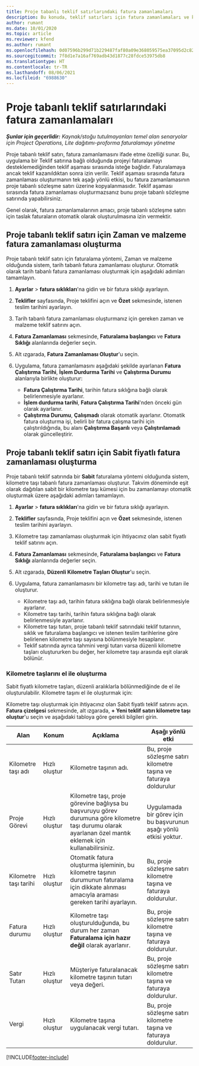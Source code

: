 ```yaml
---
title: Proje tabanlı teklif satırlarındaki fatura zamanlamaları
description: Bu konuda, teklif satırları için fatura zamanlamaları ve kilometre taşları oluşturma hakkında bilgiler sağlanmaktadır.
author: rumant
ms.date: 10/01/2020
ms.topic: article
ms.reviewer: kfend
ms.author: rumant
ms.openlocfilehash: 0d07596b299d71b229487faf80a09e368059575ea37095d2c82d35561d009c96
ms.sourcegitcommit: 7f8d1e7a16af769adb43d1877c28fdce53975db8
ms.translationtype: HT
ms.contentlocale: tr-TR
ms.lasthandoff: 08/06/2021
ms.locfileid: "6988630"
---
```

# <a name="invoice-schedules-on-project-based-quote-lines"></a>Proje tabanlı teklif satırlarındaki fatura zamanlamaları

_**Şunlar için geçerlidir:** Kaynak/stoğu tutulmayanları temel alan senaryolar için Project Operations, Lite dağıtımı-proforma faturalamayı yönetme_

Proje tabanlı teklif satırı, fatura zamanlamasını ifade etme özelliği sunar. Bu, uygulama bir Teklif satırına bağlı olduğunda projeyi faturalamayı desteklemediğinden teklif aşaması sırasında isteğe bağlıdır. Faturalamaya ancak teklif kazanıldıktan sonra izin verilir. Teklif aşaması sırasında fatura zamanlaması oluşturmanın tek aşağı yönlü etkisi, bu fatura zamanlamasının proje tabanlı sözleşme satırı üzerine kopyalanmasıdır. Teklif aşaması sırasında fatura zamanlaması oluşturmazsanız bunu proje tabanlı sözleşme satırında yapabilirsiniz.

Genel olarak, fatura zamanlamalarının amacı, proje tabanlı sözleşme satırı için taslak faturaların otomatik olarak oluşturulmasına izin vermektir. 

## <a name="create-a-time-and-material-invoice-schedule-for-a-project-based-quote-line"></a>Proje tabanlı teklif satırı için Zaman ve malzeme fatura zamanlaması oluşturma

Proje tabanlı teklif satırı için faturalama yöntemi, Zaman ve malzeme olduğunda sistem, tarih tabanlı fatura zamanlaması oluşturur. Otomatik olarak tarih tabanlı fatura zamanlaması oluşturmak için aşağıdaki adımları tamamlayın.

1. **Ayarlar** > **fatura sıklıkları**'na gidin ve bir fatura sıklığı ayarlayın.
2. **Teklifler** sayfasında, Proje teklifini açın ve **Özet** sekmesinde, istenen teslim tarihini ayarlayın.
3. Tarih tabanlı fatura zamanlaması oluşturmanız için gereken zaman ve malzeme teklif satırını açın. 
4. **Fatura Zamanlaması** sekmesinde, **Faturalama başlangıcı** ve **Fatura Sıklığı** alanlarında değerler seçin. 
5. Alt ızgarada, **Fatura Zamanlaması Oluştur**'u seçin.
6. Uygulama, fatura zamanlamasını aşağıdaki şekilde ayarlanan **Fatura Çalıştırma Tarihi**, **İşlem Durdurma Tarihi** ve **Çalıştırma Durumu** alanlarıyla birlikte oluşturur:

    - **Fatura Çalıştırma Tarihi**, tarihin fatura sıklığına bağlı olarak belirlenmesiyle ayarlanır.
    - **İşlem durdurma tarihi**, **Fatura Çalıştırma Tarihi**'nden önceki gün olarak ayarlanır.
    - **Çalıştırma Durumu**, **Çalışmadı** olarak otomatik ayarlanır. Otomatik fatura oluşturma işi, belirli bir fatura çalışma tarihi için çalıştırıldığında, bu alanı **Çalıştırma Başarılı** veya **Çalıştırılamadı** olarak güncelleştirir.

## <a name="create-a-fixed-price-invoice-schedule-for-a-project-based-quote-line"></a>Proje tabanlı teklif satırı için Sabit fiyatlı fatura zamanlaması oluşturma

Proje tabanlı teklif satırında bir **Sabit** faturalama yöntemi olduğunda sistem, kilometre taşı tabanlı fatura zamanlaması oluşturur. Takvim döneminde eşit olarak dağıtılan sabit bir kilometre taşı kümesi için bu zamanlamayı otomatik oluşturmak üzere aşağıdaki adımları tamamlayın.

1. **Ayarlar** > **fatura sıklıkları**'na gidin ve bir fatura sıklığı ayarlayın.
2. **Teklifler** sayfasında, Proje teklifini açın ve **Özet** sekmesinde, istenen teslim tarihini ayarlayın.
3. Kilometre taşı zamanlaması oluşturmak için ihtiyacınız olan sabit fiyatlı teklif satırını açın. 
4. **Fatura Zamanlaması** sekmesinde, **Faturalama başlangıcı** ve **Fatura Sıklığı** alanlarında değerler seçin. 
5. Alt ızgarada, **Düzenli Kilometre Taşları Oluştur**'u seçin.
6. Uygulama, fatura zamanlamasını bir kilometre taşı adı, tarihi ve tutarı ile oluşturur.

    - Kilometre taşı adı, tarihin fatura sıklığına bağlı olarak belirlenmesiyle ayarlanır.
    - Kilometre taşı tarihi, tarihin fatura sıklığına bağlı olarak belirlenmesiyle ayarlanır.
    - Kilometre taşı tutarı, proje tabanlı teklif satırındaki teklif tutarının, sıklık ve faturalama başlangıcı ve istenen teslim tarihlerine göre belirlenen kilometre taşı sayısına bölünmesiyle hesaplanır.
    - Teklif satırında ayrıca tahmini vergi tutarı varsa düzenli kilometre taşları oluştururken bu değer, her kilometre taşı arasında eşit olarak bölünür.

### <a name="manually-create-milestones"></a>Kilometre taşlarını el ile oluşturma

Sabit fiyatlı kilometre taşları, düzenli aralıklarla bölünmediğinde de el ile oluşturulabilir. Kilometre taşını el ile oluşturmak için:

Kilometre taşı oluşturmak için ihtiyacınız olan Sabit fiyatlı teklif satırını açın. **Fatura çizelgesi** sekmesinde, alt ızgarada, **+ Yeni teklif satırı kilometre taşı oluştur**'u seçin ve aşağıdaki tabloya göre gerekli bilgileri girin.

| **Alan** | **Konum** | **Açıklama** | **Aşağı yönlü etki** |
| --- | --- | --- | --- |
| Kilometre taşı adı | Hızlı oluştur | Kilometre taşının adı. | Bu, proje sözleşme satırı kilometre taşına ve faturaya doldurulur |
| Proje Görevi | Hızlı oluştur | Kilometre taşı, proje görevine bağlıysa bu başvuruyu görev durumuna göre kilometre taşı durumu olarak ayarlanan özel mantık eklemek için kullanabilirsiniz. | Uygulamada bir görev için bu başvurunun aşağı yönlü etkisi yoktur. |
| Kilometre taşı tarihi | Hızlı oluştur | Otomatik fatura oluşturma işleminin, bu kilometre taşının durumunun faturalama için dikkate alınması amacıyla araması gereken tarihi ayarlayın. | Bu, proje sözleşme satırı kilometre taşına ve faturaya doldurulur. |
| Fatura durumu | Hızlı oluştur | Kilometre taşı oluşturulduğunda, bu durum her zaman **Faturalama için hazır değil** olarak ayarlanır. | Bu, proje sözleşme satırı kilometre taşına ve faturaya doldurulur. |
| Satır Tutarı | Hızlı oluştur | Müşteriye faturalanacak kilometre taşının tutarı veya değeri. | Bu, proje sözleşme satırı kilometre taşına ve faturaya doldurulur. |
| Vergi | Hızlı oluştur | Kilometre taşına uygulanacak vergi tutarı. | Bu, proje sözleşme satırı kilometre taşına ve faturaya doldurulur. |


[!INCLUDE[footer-include](../includes/footer-banner.md)]